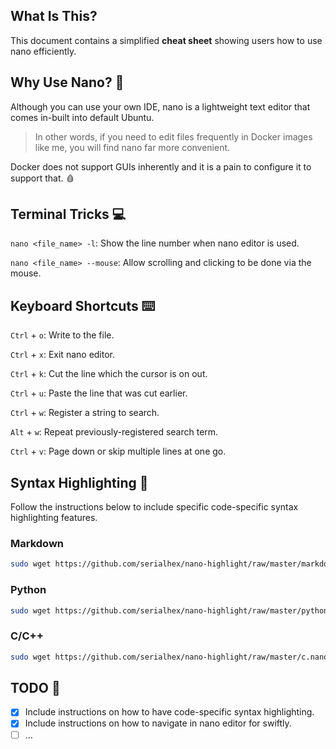 ## **What Is This?** 
This document contains a simplified **cheat sheet** showing users how to use nano efficiently.

## **Why Use Nano?** :open_book:
Although you can use your own IDE, nano is a lightweight text editor that comes in-built into default Ubuntu. 

> In other words, if you need to edit files frequently in Docker images like me, you will find nano far more convenient. 

Docker does not support GUIs inherently and it is a pain to configure it to support that. :drop_of_blood:

## **Terminal Tricks** :computer:

`nano <file_name> -l`: Show the line number when nano editor is used.

`nano <file_name> --mouse`: Allow scrolling and clicking to be done via the mouse.

## **Keyboard Shortcuts** :keyboard:

`Ctrl` + `o`: Write to the file.

`Ctrl` + `x`: Exit nano editor.

`Ctrl` + `k`: Cut the line which the cursor is on out.

`Ctrl` + `u`: Paste the line that was cut earlier.

`Ctrl` + `w`: Register a string to search.

`Alt` + `w`: Repeat previously-registered search term.

`Ctrl` + `v`: Page down or skip multiple lines at one go.

## Syntax Highlighting :rainbow:

Follow the instructions below to include specific code-specific syntax highlighting features.

### Markdown
```bash
sudo wget https://github.com/serialhex/nano-highlight/raw/master/markdown.nanorc -P /usr/share/nano/
``` 

### Python
```bash
sudo wget https://github.com/serialhex/nano-highlight/raw/master/python.nanorc -P /usr/share/nano/
```

### C/C++
```bash
sudo wget https://github.com/serialhex/nano-highlight/raw/master/c.nanorc -P /usr/share/nano/
```

## **TODO** :scroll:

- [x] Include instructions on how to have code-specific syntax highlighting.
- [x] Include instructions on how to navigate in nano editor for swiftly.
- [ ] ...
